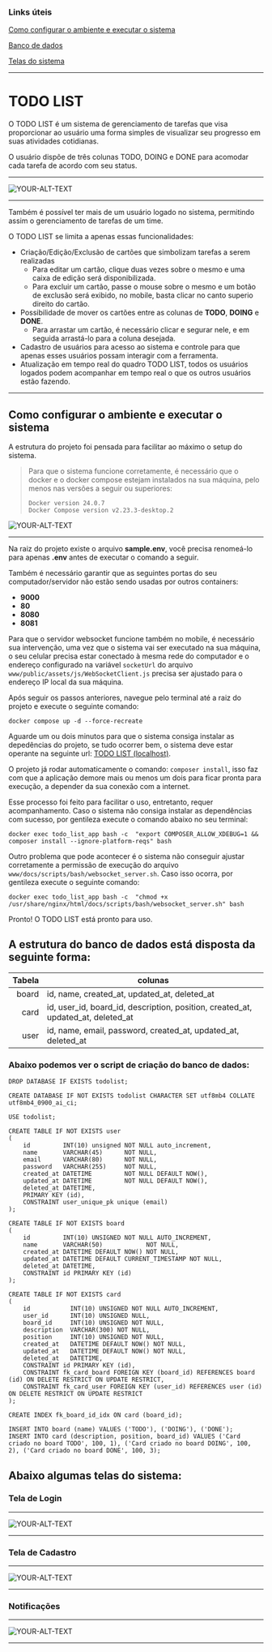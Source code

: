 ### Links úteis
[Como configurar o ambiente e executar o sistema](#como-configurar-o-ambiente-e-executar-o-sistema)

[Banco de dados](#a-estrutura-do-banco-de-dados-está-disposta-da-seguinte-forma)

[Telas do sistema](#abaixo-algumas-telas-do-sistema)

---

# TODO LIST

O TODO LIST é um sistema de gerenciamento de tarefas que visa proporcionar ao usuário uma forma simples de visualizar seu progresso em suas atividades cotidianas.

O usuário dispõe de três colunas TODO, DOING e DONE para acomodar cada tarefa de acordo com seu status.

---

<picture>
 <img alt="YOUR-ALT-TEXT" src="www/docs/img/homescreen.png">
</picture>

---

Também é possível ter mais de um usuário logado no sistema, permitindo assim o gerenciamento de tarefas de um time.

O TODO LIST se limita a apenas essas funcionalidades:

- Criação/Edição/Exclusão de cartões que simbolizam tarefas a serem realizadas
  - Para editar um cartão, clique duas vezes sobre o mesmo e uma caixa de edição será disponibilizada.
  - Para excluir um cartão, passe o mouse sobre o mesmo e um botão de exclusão será exibido, no mobile, basta clicar no canto superio direito do cartão.
- Possibilidade de mover os cartões entre as colunas de **TODO**, **DOING** e **DONE**.
  - Para arrastar um cartão, é necessário clicar e segurar nele, e em seguida arrastá-lo para a coluna desejada.
- Cadastro de usuários para acesso ao sistema e controle para que apenas esses usuários possam interagir com a ferramenta.
- Atualização em tempo real do quadro TODO LIST, todos os usuários logados podem acompanhar em tempo real o que os outros usuários estão fazendo.

---

## Como configurar o ambiente e executar o sistema

A estrutura do projeto foi pensada para facilitar ao máximo o setup do sistema. 

> Para que o sistema funcione corretamente, é necessário que o docker e o docker compose estejam instalados na sua máquina, pelo menos nas versões a seguir ou superiores:
> ```
> Docker version 24.0.7
> Docker Compose version v2.23.3-desktop.2
> ```


<picture>
 <img alt="YOUR-ALT-TEXT" src="www/docs/img/docker_version_docker_compose_version.png">
</picture>

---

Na raiz do projeto existe o arquivo **sample.env**, você precisa renomeá-lo para apenas **.env** antes de executar o comando a seguir.


Também é necessário garantir que as seguintes portas do seu computador/servidor não estão sendo usadas por outros containers:
   - **9000**
   - **80**
   - **8080**
   - **8081**

Para que o servidor websocket funcione também no mobile, é necessário sua intervenção, uma vez que o sistema vai ser executado na sua máquina, o seu celular precisa estar conectado à mesma rede do computador
e o endereço configurado na variável ```socketUrl``` do arquivo ```www/public/assets/js/WebSocketClient.js``` precisa ser ajustado para o endereço IP local da sua máquina.  



Após seguir os passos anteriores, navegue pelo terminal até a raiz do projeto e execute o seguinte comando:
```
docker compose up -d --force-recreate   
```

Aguarde um ou dois minutos para que o sistema consiga instalar as depedências do projeto, se tudo ocorrer bem, o sistema deve estar operante na seguinte url: [TODO LIST (localhost)](http://localhost/).

O projeto já rodar automaticamente o comando: ``` composer install ```, isso faz com que a aplicação demore mais ou menos um dois para ficar pronta para execução, a depender da sua conexão com a internet.

Esse processo foi feito para facilitar o uso, entretanto, requer acompanhamento. Caso o sistema não consiga instalar as dependências com sucesso, por gentileza execute o comando abaixo no seu terminal:

```
docker exec todo_list_app bash -c  "export COMPOSER_ALLOW_XDEBUG=1 && composer install --ignore-platform-reqs" bash
```

Outro problema que pode acontecer é o sistema não conseguir ajustar corretamente a permissão de execução do arquivo  ```www/docs/scripts/bash/websocket_server.sh```. Caso isso ocorra, por gentileza execute o seguinte comando:

```
docker exec todo_list_app bash -c  "chmod +x /usr/share/nginx/html/docs/scripts/bash/websocket_server.sh" bash
```
Pronto! O TODO LIST está pronto para uso.


## A estrutura do banco de dados está disposta da seguinte forma:


| Tabela | colunas                                                                           |
|-------:|-----------------------------------------------------------------------------------|
|  board | id, name, created_at, updated_at, deleted_at                                      |
|   card | id, user_id, board_id, description, position,  created_at, updated_at, deleted_at |
|   user | id, name, email, password, created_at, updated_at, deleted_at                     |


### Abaixo podemos ver o script de criação do banco de dados:

``` 
DROP DATABASE IF EXISTS todolist;

CREATE DATABASE IF NOT EXISTS todolist CHARACTER SET utf8mb4 COLLATE utf8mb4_0900_ai_ci;

USE todolist;

CREATE TABLE IF NOT EXISTS user
(
    id         INT(10) unsigned NOT NULL auto_increment,
    name       VARCHAR(45)      NOT NULL,
    email      VARCHAR(80)      NOT NULL,
    password   VARCHAR(255)     NOT NULL,
    created_at DATETIME         NOT NULL DEFAULT NOW(),
    updated_at DATETIME         NOT NULL DEFAULT NOW(),
    deleted_at DATETIME,
    PRIMARY KEY (id),
    CONSTRAINT user_unique_pk unique (email)
);

CREATE TABLE IF NOT EXISTS board
(
    id         INT(10) UNSIGNED NOT NULL AUTO_INCREMENT,
    name       VARCHAR(50)            NOT NULL,
    created_at DATETIME DEFAULT NOW() NOT NULL,
    updated_at DATETIME DEFAULT CURRENT_TIMESTAMP NOT NULL,
    deleted_at DATETIME,
    CONSTRAINT id PRIMARY KEY (id)
);

CREATE TABLE IF NOT EXISTS card
(
    id           INT(10) UNSIGNED NOT NULL AUTO_INCREMENT,
    user_id      INT(10) UNSIGNED NULL,
    board_id     INT(10) UNSIGNED NOT NULL,
    description  VARCHAR(300) NOT NULL,
    position     INT(10) UNSIGNED NOT NULL,
    created_at   DATETIME DEFAULT NOW() NOT NULL,
    updated_at   DATETIME DEFAULT NOW() NOT NULL,
    deleted_at   DATETIME,
    CONSTRAINT id PRIMARY KEY (id),
    CONSTRAINT fk_card_board FOREIGN KEY (board_id) REFERENCES board (id) ON DELETE RESTRICT ON UPDATE RESTRICT,
    CONSTRAINT fk_card_user FOREIGN KEY (user_id) REFERENCES user (id) ON DELETE RESTRICT ON UPDATE RESTRICT
);

CREATE INDEX fk_board_id_idx ON card (board_id);

INSERT INTO board (name) VALUES ('TODO'), ('DOING'), ('DONE');
INSERT INTO card (description, position, board_id) VALUES ('Card criado no board TODO', 100, 1), ('Card criado no board DOING', 100, 2), ('Card criado no board DONE', 100, 3);
```


## Abaixo algumas telas do sistema:

### Tela de Login

---

<picture>
 <img alt="YOUR-ALT-TEXT" src="www/docs/img/loginscreen.png">
</picture>

---

### Tela de Cadastro

---

<picture>
 <img alt="YOUR-ALT-TEXT" src="www/docs/img/signupscreen.png">
</picture>

---

### Notificações

---

<picture>
 <img alt="YOUR-ALT-TEXT" src="www/docs/img/notifications_popup.png">
</picture>

---


